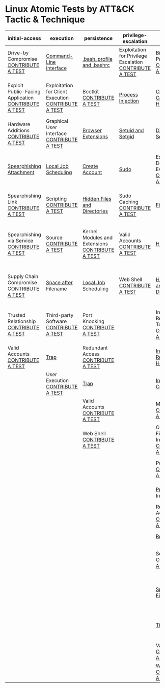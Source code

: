 # Linux Atomic Tests by ATT&CK Tactic & Technique
| initial-access | execution | persistence | privilege-escalation | defense-evasion | credential-access | discovery | lateral-movement | collection | exfiltration | command-and-control |
|-----|-----|-----|-----|-----|-----|-----|-----|-----|-----|-----|
| Drive-by Compromise [CONTRIBUTE A TEST](https://atomicredteam.io/contributing) | [Command-Line Interface](./T1059/T1059.md) | [.bash_profile and .bashrc](./T1156/T1156.md) | Exploitation for Privilege Escalation [CONTRIBUTE A TEST](https://atomicredteam.io/contributing) | Binary Padding [CONTRIBUTE A TEST](https://atomicredteam.io/contributing) | [Bash History](./T1139/T1139.md) | [Account Discovery](./T1087/T1087.md) | Application Deployment Software [CONTRIBUTE A TEST](https://atomicredteam.io/contributing) | [Audio Capture](./T1123/T1123.md) | Automated Exfiltration [CONTRIBUTE A TEST](https://atomicredteam.io/contributing) | Commonly Used Port [CONTRIBUTE A TEST](https://atomicredteam.io/contributing) |
| Exploit Public-Facing Application [CONTRIBUTE A TEST](https://atomicredteam.io/contributing) | Exploitation for Client Execution [CONTRIBUTE A TEST](https://atomicredteam.io/contributing) | Bootkit [CONTRIBUTE A TEST](https://atomicredteam.io/contributing) | [Process Injection](./T1055/T1055.md) | [Clear Command History](./T1146/T1146.md) | [Brute Force](./T1110/T1110.md) | [Browser Bookmark Discovery](./T1217/T1217.md) | Exploitation of Remote Services [CONTRIBUTE A TEST](https://atomicredteam.io/contributing) | [Automated Collection](./T1119/T1119.md) | [Data Compressed](./T1002/T1002.md) | Communication Through Removable Media [CONTRIBUTE A TEST](https://atomicredteam.io/contributing) |
| Hardware Additions [CONTRIBUTE A TEST](https://atomicredteam.io/contributing) | Graphical User Interface [CONTRIBUTE A TEST](https://atomicredteam.io/contributing) | [Browser Extensions](./T1176/T1176.md) | [Setuid and Setgid](./T1166/T1166.md) | [Disabling Security Tools](./T1089/T1089.md) | [Credentials in Files](./T1081/T1081.md) | [File and Directory Discovery](./T1083/T1083.md) | [Remote File Copy](./T1105/T1105.md) | [Clipboard Data](./T1115/T1115.md) | [Data Encrypted](./T1022/T1022.md) | Connection Proxy [CONTRIBUTE A TEST](https://atomicredteam.io/contributing) |
| [Spearphishing Attachment](./T1193/T1193.md) | [Local Job Scheduling](./T1168/T1168.md) | [Create Account](./T1136/T1136.md) | [Sudo](./T1169/T1169.md) | Exploitation for Defense Evasion [CONTRIBUTE A TEST](https://atomicredteam.io/contributing) | Exploitation for Credential Access [CONTRIBUTE A TEST](https://atomicredteam.io/contributing) | [Network Service Scanning](./T1046/T1046.md) | Remote Services [CONTRIBUTE A TEST](https://atomicredteam.io/contributing) | [Data Staged](./T1074/T1074.md) | [Data Transfer Size Limits](./T1030/T1030.md) | Custom Command and Control Protocol [CONTRIBUTE A TEST](https://atomicredteam.io/contributing) |
| Spearphishing Link [CONTRIBUTE A TEST](https://atomicredteam.io/contributing) | Scripting [CONTRIBUTE A TEST](https://atomicredteam.io/contributing) | [Hidden Files and Directories](./T1158/T1158.md) | Sudo Caching [CONTRIBUTE A TEST](https://atomicredteam.io/contributing) | [File Deletion](./T1107/T1107.md) | [Input Capture](./T1056/T1056.md) | [Password Policy Discovery](./T1201/T1201.md) | SSH Hijacking [CONTRIBUTE A TEST](https://atomicredteam.io/contributing) | Data from Information Repositories [CONTRIBUTE A TEST](https://atomicredteam.io/contributing) | [Exfiltration Over Alternative Protocol](./T1048/T1048.md) | Custom Cryptographic Protocol [CONTRIBUTE A TEST](https://atomicredteam.io/contributing) |
| Spearphishing via Service [CONTRIBUTE A TEST](https://atomicredteam.io/contributing) | Source [CONTRIBUTE A TEST](https://atomicredteam.io/contributing) | Kernel Modules and Extensions [CONTRIBUTE A TEST](https://atomicredteam.io/contributing) | Valid Accounts [CONTRIBUTE A TEST](https://atomicredteam.io/contributing) | [HISTCONTROL](./T1148/T1148.md) | [Network Sniffing](./T1040/T1040.md) | [Permission Groups Discovery](./T1069/T1069.md) | Third-party Software [CONTRIBUTE A TEST](https://atomicredteam.io/contributing) | Data from Local System [CONTRIBUTE A TEST](https://atomicredteam.io/contributing) | Exfiltration Over Command and Control Channel [CONTRIBUTE A TEST](https://atomicredteam.io/contributing) | [Data Encoding](./T1132/T1132.md) |
| Supply Chain Compromise [CONTRIBUTE A TEST](https://atomicredteam.io/contributing) | [Space after Filename](./T1151/T1151.md) | [Local Job Scheduling](./T1168/T1168.md) | Web Shell [CONTRIBUTE A TEST](https://atomicredteam.io/contributing) | [Hidden Files and Directories](./T1158/T1158.md) | [Private Keys](./T1145/T1145.md) | [Process Discovery](./T1057/T1057.md) |  | Data from Network Shared Drive [CONTRIBUTE A TEST](https://atomicredteam.io/contributing) | Exfiltration Over Other Network Medium [CONTRIBUTE A TEST](https://atomicredteam.io/contributing) | Data Obfuscation [CONTRIBUTE A TEST](https://atomicredteam.io/contributing) |
| Trusted Relationship [CONTRIBUTE A TEST](https://atomicredteam.io/contributing) | Third-party Software [CONTRIBUTE A TEST](https://atomicredteam.io/contributing) | Port Knocking [CONTRIBUTE A TEST](https://atomicredteam.io/contributing) |  | Indicator Removal from Tools [CONTRIBUTE A TEST](https://atomicredteam.io/contributing) | Two-Factor Authentication Interception [CONTRIBUTE A TEST](https://atomicredteam.io/contributing) | [Remote System Discovery](./T1018/T1018.md) |  | Data from Removable Media [CONTRIBUTE A TEST](https://atomicredteam.io/contributing) | Exfiltration Over Physical Medium [CONTRIBUTE A TEST](https://atomicredteam.io/contributing) | Domain Fronting [CONTRIBUTE A TEST](https://atomicredteam.io/contributing) |
| Valid Accounts [CONTRIBUTE A TEST](https://atomicredteam.io/contributing) | [Trap](./T1154/T1154.md) | Redundant Access [CONTRIBUTE A TEST](https://atomicredteam.io/contributing) |  | [Indicator Removal on Host](./T1070/T1070.md) |  | [System Information Discovery](./T1082/T1082.md) |  | [Input Capture](./T1056/T1056.md) | Scheduled Transfer [CONTRIBUTE A TEST](https://atomicredteam.io/contributing) | Fallback Channels [CONTRIBUTE A TEST](https://atomicredteam.io/contributing) |
|  | User Execution [CONTRIBUTE A TEST](https://atomicredteam.io/contributing) | [Trap](./T1154/T1154.md) |  | [Install Root Certificate](./T1130/T1130.md) |  | [System Network Configuration Discovery](./T1016/T1016.md) |  | [Screen Capture](./T1113/T1113.md) |  | Multi-Stage Channels [CONTRIBUTE A TEST](https://atomicredteam.io/contributing) |
|  |  | Valid Accounts [CONTRIBUTE A TEST](https://atomicredteam.io/contributing) |  | Masquerading [CONTRIBUTE A TEST](https://atomicredteam.io/contributing) |  | [System Network Connections Discovery](./T1049/T1049.md) |  |  |  | Multi-hop Proxy [CONTRIBUTE A TEST](https://atomicredteam.io/contributing) |
|  |  | Web Shell [CONTRIBUTE A TEST](https://atomicredteam.io/contributing) |  | Obfuscated Files or Information [CONTRIBUTE A TEST](https://atomicredteam.io/contributing) |  | [System Owner/User Discovery](./T1033/T1033.md) |  |  |  | Multiband Communication [CONTRIBUTE A TEST](https://atomicredteam.io/contributing) |
|  |  |  |  | Port Knocking [CONTRIBUTE A TEST](https://atomicredteam.io/contributing) |  |  |  |  |  | Multilayer Encryption [CONTRIBUTE A TEST](https://atomicredteam.io/contributing) |
|  |  |  |  | [Process Injection](./T1055/T1055.md) |  |  |  |  |  | Port Knocking [CONTRIBUTE A TEST](https://atomicredteam.io/contributing) |
|  |  |  |  | Redundant Access [CONTRIBUTE A TEST](https://atomicredteam.io/contributing) |  |  |  |  |  | Remote Access Tools [CONTRIBUTE A TEST](https://atomicredteam.io/contributing) |
|  |  |  |  | [Rootkit](./T1014/T1014.md) |  |  |  |  |  | [Remote File Copy](./T1105/T1105.md) |
|  |  |  |  | Scripting [CONTRIBUTE A TEST](https://atomicredteam.io/contributing) |  |  |  |  |  | Standard Application Layer Protocol [CONTRIBUTE A TEST](https://atomicredteam.io/contributing) |
|  |  |  |  | [Space after Filename](./T1151/T1151.md) |  |  |  |  |  | Standard Cryptographic Protocol [CONTRIBUTE A TEST](https://atomicredteam.io/contributing) |
|  |  |  |  | [Timestomp](./T1099/T1099.md) |  |  |  |  |  | Standard Non-Application Layer Protocol [CONTRIBUTE A TEST](https://atomicredteam.io/contributing) |
|  |  |  |  | Valid Accounts [CONTRIBUTE A TEST](https://atomicredteam.io/contributing) |  |  |  |  |  | [Uncommonly Used Port](./T1065/T1065.md) |
|  |  |  |  | Web Service [CONTRIBUTE A TEST](https://atomicredteam.io/contributing) |  |  |  |  |  | Web Service [CONTRIBUTE A TEST](https://atomicredteam.io/contributing) |

